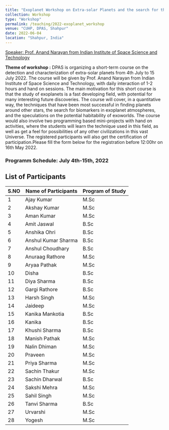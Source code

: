 ```yaml
---
title: "Exoplanet Workshop on Extra-solar Planets and the search for the Habitable Worlds"
collection: Workshop
type: "Workshop"
permalink: /teaching/2022-exoplanet_workshop
venue: "CUHP, DPAS, Shahpur"
date: 2022-06-04
location: "Shahpur, India"
---
```


[Speaker: Prof. Anand Narayan from Indian Institute of Space Science and Technology](https://www.iist.ac.in/ess/anand)

**Theme of workshop :** DPAS is organizing a short-term course on the detection and characterization of extra-solar planets from 4th July to 15 July 2022. The course will be given by Prof. Anand Narayan from Indian Institute of Space Science and Technology, with daily interaction of 1-2 hours and hand on sessions.   The main motivation for this short course is that the study of exoplanets is a fast developing field, with potential for many interesting future discoveries. The course will cover, in a quantitative way, the techniques that have been most successful in finding planets around other stars, the search for biomarkers in exoplanet atmospheres, and the speculations on the potential habitability of exoworlds. The course would also involve two programming based mini-projects with hand on activities, where the students will learn the technique used in this field, as well as get a  feel for possibilities of any other civilizations  in this vast Universe. The registered participants will also get the certification of participation.Please fill the form below for the registration before 12:00hr on 16th May 2022.

### Programm Schedule:  July 4th-15th, 2022

## List of Participants
| S.NO  | Name of Participants | Program of Study |
| ------------- | ------------- | --------------- |  
| 1  | Ajay Kumar            |      M.Sc           |
| 2  | Akshay Kumar          |      M.Sc           |
| 3  | Aman Kumar            |      M.Sc           |
| 4  | Amit Jaswal           |      B.Sc           |
| 5  | Anshika Ohri          |      B.Sc          |
| 6  | Anshul Kumar Sharma   |      B.Sc      |
| 7  | Anshul Choudhary      |      B.Sc           |
| 8  | Anuraag Rathore       |      M.Sc           |
| 9  | Aryaa Pathak          |      M.Sc           |
| 10  | Disha                 |      B.Sc           |
| 11 | Diya Sharma           |      B.Sc           |
| 12 | Gargi Rathore         |      B.Sc           |
| 13 | Harsh Singh           |     M.Sc            |
| 14 | Jaideep               |     M.Sc            |
| 15 | Kanika Mankotia       |     B.Sc            |
| 16 | Kanika                |     B.Sc            |
| 17 | Khushi Sharma         |     B.Sc            |
| 18 | Manish Pathak         |     M.Sc            |
| 19 | Nalin Dhiman          |     M.Sc            |
| 20 | Praveen               |     M.Sc            |
| 21 | Priya Sharma          |     M.Sc            |
| 22 | Sachin Thakur         |     M.Sc            |
| 23 | Sachin Dharwal        |     B.Sc            |
| 24 | Sakshi Mehra          |     M.Sc            |
| 25 | Sahil Singh           |     M.Sc            |
| 26 | Tanvi Sharma          |     B.Sc            |
| 27 | Urvarshi              |     M.Sc            |
| 28 | Yogesh                |     M.Sc            |
